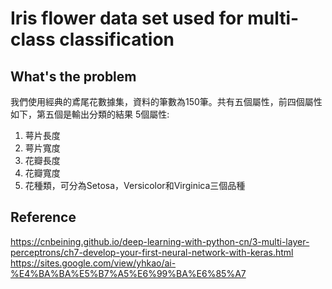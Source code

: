 # Iris flower data set used for multi-class classification
## What's the problem
我們使用經典的鳶尾花數據集，資料的筆數為150筆。共有五個屬性，前四個屬性如下，第五個是輸出分類的結果
5個屬性:
1. 萼片長度
2. 萼片寬度
3. 花瓣長度
4. 花瓣寬度
5. 花種類，可分為Setosa，Versicolor和Virginica三個品種
## Reference
https://cnbeining.github.io/deep-learning-with-python-cn/3-multi-layer-perceptrons/ch7-develop-your-first-neural-network-with-keras.html
https://sites.google.com/view/yhkao/ai-%E4%BA%BA%E5%B7%A5%E6%99%BA%E6%85%A7
